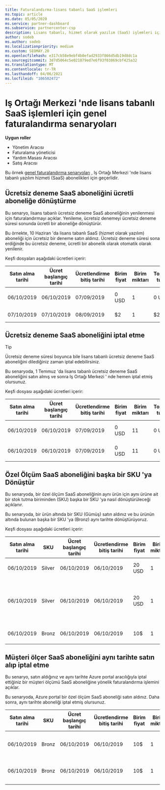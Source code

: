 ```yaml
---
title: Faturalandırma-lisans tabanlı SaaS işlemleri
ms.topic: article
ms.date: 05/05/2020
ms.service: partner-dashboard
ms.subservice: partnercenter-csp
description: Lisans tabanlı, hizmet olarak yazılım (SaaS) işlemleri için Iş Ortağı Merkezi 'nde ortak faturalandırma senaryoları hakkında bilgi edinin.
author: sodeb
ms.author: sodeb
ms.localizationpriority: medium
ms.custom: SEOMAY.20
ms.openlocfilehash: e317cb58e9ebf4b0efad2933f866d5db19d8dc1a
ms.sourcegitcommit: 3d7d5064c5e021079ed7e6f93f03869cbf425a32
ms.translationtype: MT
ms.contentlocale: tr-TR
ms.lasthandoff: 04/06/2021
ms.locfileid: "106502472"
---
```

# <a name="common-billing-scenarios-for-license-based-saas-transactions-in-partner-center"></a>Iş Ortağı Merkezi 'nde lisans tabanlı SaaS işlemleri için genel faturalandırma senaryoları

**Uygun roller**

- Yönetim Aracısı
- Faturalama yöneticisi
- Yardım Masası Aracısı
- Satış Aracısı


Bu örnek [genel faturalandırma senaryoları](common-billing-scenarios.md) , Iş Ortağı Merkezi 'nde lisans tabanlı yazılım hizmeti (SaaS) abonelikleri için geçerlidir.

## <a name="convert-a-free-trial-saas-subscription-to-a-paid-subscription"></a>Ücretsiz deneme SaaS aboneliğini ücretli aboneliğe dönüştürme

Bu senaryo, lisans tabanlı ücretsiz deneme SaaS aboneliğinin yenilenmesi için faturalandırmayı açıklar. Yenileme, ücretsiz denemeyi ücretsiz deneme süresi sonunda ücretli bir aboneliğe dönüştürür.

Bu örnekte, 10 Haziran 'da lisans tabanlı SaaS (hizmet olarak yazılım) aboneliği için ücretsiz bir deneme satın aldınız. Ücretsiz deneme süresi sona erdiğinde bu ücretsiz deneme, ücretli bir abonelik olarak otomatik olarak yenilenir.

Keşfi dosyaları aşağıdaki ücretleri içerir:

| Satın alma tarihi | Ücret başlangıç tarihi | Ücretlendirme bitiş tarihi | Birim fiyat | Birim miktarı | Toplam tutar | Ücret türü | Abonelik açıklaması |
| ------------- | ----------------- | --------------- | ---------- | ------------- | ------------ | ----------- | ----------------- |
| 06/10/2019 | 06/10/2019 | 07/09/2019 | 0 USD | 1 | 0 USD | Yeni | Ücretsiz deneme sürümü |
| 07/10/2019 | 07/10/2019 | 08/09/2019 | $2 | 1 | $2 | Yenile | Ücretli abonelik |

## <a name="cancel-a-free-trial-saas-subscription"></a>Ücretsiz deneme SaaS aboneliğini iptal etme

> [!TIP]
> Ücretsiz deneme süresi boyunca bile lisans tabanlı ücretsiz deneme SaaS aboneliğini dilediğiniz zaman iptal edebilirsiniz.

Bu senaryoda, 1 Temmuz 'da lisans tabanlı ücretsiz deneme SaaS aboneliğini satın almış ve sonra Iş Ortağı Merkezi ' nde hemen iptal etmiş olursunuz.

Keşfi dosyası aşağıdaki ücretleri içerir:

| Satın alma tarihi | Ücret başlangıç tarihi | Ücretlendirme bitiş tarihi | Birim fiyat | Birim miktarı | Toplam tutar | Ücret türü | Abonelik açıklaması |
| ------------- | ----------------- | --------------- | ---------- | ------------- | ------------ | ----------- | ----------------- |
| 06/10/2019 | 06/10/2019 | 07/09/2019 | 0 USD | 11 | 0 USD | Yeni | Ücretsiz deneme sürümü |
| 06/10/2019 | 06/10/2019 | 07/09/2019 | 0 USD | 11 | 0 USD | İptal | Ücretsiz deneme sürümü |

## <a name="convert-custom-meter-saas-subscription-to-another-sku"></a>Özel Ölçüm SaaS aboneliğini başka bir SKU 'ya Dönüştür

Bu senaryoda, bir özel ölçüm SaaS aboneliğinin aynı ürün için aynı ürüne ait bir stok tutma biriminden (SKU) başka bir SKU 'ya nasıl dönüştürüleceği açıklanır.

Bu senaryoda, bir ürün altında bir SKU (Gümüş) satın aldınız ve bu ürünün altında bulunan başka bir SKU 'ya (Bronz) aynı tarihte dönüştürüyoruz.

Keşfi dosyası aşağıdaki ücretleri içerir:

| Satın alma tarihi | SKU | Ücret başlangıç tarihi | Ücretlendirme bitiş tarihi | Birim fiyat | Birim miktarı | Toplam tutar | Ücret türü | Abonelik açıklaması |
| ------------- | ----------------- | ----------------- | --------------- | ---------- | ------------- | ------------ | ----------- | ----------------- |
| 06/10/2019 | Silver | 06/10/2019 | 06/10/2019 | 20 USD | 1 | 20 USD | Yeni | Özel Ölçüm SaaS aboneliği |
| 06/10/2019 | Silver | 06/10/2019 | 06/10/2019 | 20 USD | 1 | -$20 | Dönüştür | Özel Ölçüm SaaS aboneliği için eşit olarak dağıtılmış yeniden faturalandırılır |
| 06/10/2019 | Bronz | 06/10/2019 | 06/10/2019 | 10$ | 1 | 10$ | Dönüştür | Özel Ölçüm SaaS aboneliği |

## <a name="purchase-and-cancel-a-customer-meter-saas-subscription-on-same-date"></a>Müşteri ölçer SaaS aboneliğini aynı tarihte satın alıp iptal etme

Bu senaryo, satın aldığınız ve aynı tarihte Azure portal aracılığıyla iptal ettiğiniz bir müşteri ölçümü SaaS aboneliğine yönelik faturalandırma işlemini açıklar.

Bu senaryoda, Azure portal bir özel ölçüm SaaS aboneliği satın aldınız. Daha sonra, aynı tarihte aboneliği iptal etmiş olursunuz.

| Satın alma tarihi | SKU | Ücret başlangıç tarihi | Ücretlendirme bitiş tarihi | Birim fiyat | Birim miktarı | Toplam tutar | Ücret türü | Abonelik açıklaması |
| ------------- | ------------- |----------------- | --------------- | ---------- | ------------- | ------------ | ----------- | ----------------- |
| 06/10/2019 | Bronz | 06/10/2019 | 06/10/2019 | 10$ | 1 | 10$ | Yeni | Özel Ölçüm SaaS aboneliği |
| 06/10/2019 | Bronz | 06/10/2019 | 06/10/2019 | 10$ | 1 | -$10 | CancelImmediate | Özel Ölçüm SaaS aboneliği |

